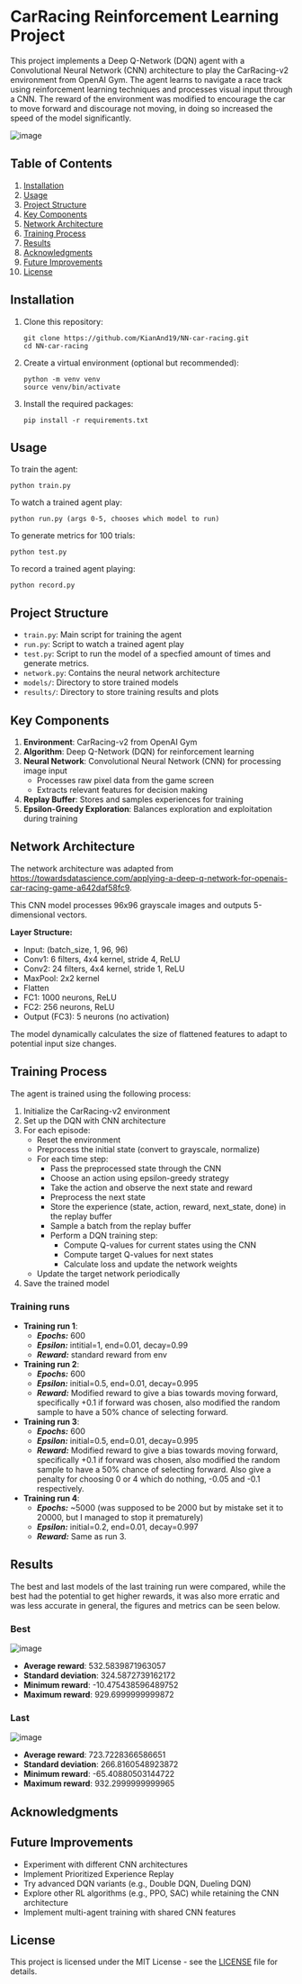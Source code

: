 # CarRacing Reinforcement Learning Project

This project implements a Deep Q-Network (DQN) agent with a Convolutional Neural Network (CNN) architecture to play the CarRacing-v2 environment from OpenAI Gym. The agent learns to navigate a race track using reinforcement learning techniques and processes visual input through a CNN. The reward of the environment was modified to encourage the car to move forward and discourage not moving, in doing so increased the speed of the model significantly.

![image](video/race.gif)


## Table of Contents
1. [Installation](#installation)
2. [Usage](#usage)
3. [Project Structure](#project-structure)
4. [Key Components](#key-components)
5. [Network Architecture](#network-architecture)
6. [Training Process](#training-process)
7. [Results](#results)
8. [Acknowledgments](#acknowledgments)
9. [Future Improvements](#future-improvements)
10. [License](#license)

## Installation

1. Clone this repository:
   ```
   git clone https://github.com/KianAnd19/NN-car-racing.git
   cd NN-car-racing
   ```

2. Create a virtual environment (optional but recommended):
   ```
   python -m venv venv
   source venv/bin/activate
   ```

3. Install the required packages:
   ```
   pip install -r requirements.txt
   ```

## Usage

To train the agent:
```
python train.py
```

To watch a trained agent play:
```
python run.py (args 0-5, chooses which model to run)
```

To generate metrics for 100 trials:
```
python test.py
```

To record a trained agent playing:
```
python record.py
```


## Project Structure

- `train.py`: Main script for training the agent
- `run.py`: Script to watch a trained agent play
- `test.py`: Script to run the model of a specfied amount of times and generate metrics.
- `network.py`: Contains the neural network architecture
- `models/`: Directory to store trained models
- `results/`: Directory to store training results and plots

## Key Components

1. **Environment**: CarRacing-v2 from OpenAI Gym
2. **Algorithm**: Deep Q-Network (DQN) for reinforcement learning
3. **Neural Network**: Convolutional Neural Network (CNN) for processing image input
   - Processes raw pixel data from the game screen
   - Extracts relevant features for decision making
4. **Replay Buffer**: Stores and samples experiences for training
5. **Epsilon-Greedy Exploration**: Balances exploration and exploitation during training

## Network Architecture

The network architecture was adapted from https://towardsdatascience.com/applying-a-deep-q-network-for-openais-car-racing-game-a642daf58fc9. 

This CNN model processes 96x96 grayscale images and outputs 5-dimensional vectors.

**Layer Structure:**

- Input: (batch_size, 1, 96, 96)
- Conv1: 6 filters, 4x4 kernel, stride 4, ReLU
- Conv2: 24 filters, 4x4 kernel, stride 1, ReLU
- MaxPool: 2x2 kernel
- Flatten
- FC1: 1000 neurons, ReLU
- FC2: 256 neurons, ReLU
- Output (FC3): 5 neurons (no activation)

The model dynamically calculates the size of flattened features to adapt to potential input size changes.

## Training Process

The agent is trained using the following process:
1. Initialize the CarRacing-v2 environment
2. Set up the DQN with CNN architecture
3. For each episode:
   - Reset the environment
   - Preprocess the initial state (convert to grayscale, normalize)
   - For each time step:
     - Pass the preprocessed state through the CNN
     - Choose an action using epsilon-greedy strategy
     - Take the action and observe the next state and reward
     - Preprocess the next state
     - Store the experience (state, action, reward, next_state, done) in the replay buffer
     - Sample a batch from the replay buffer
     - Perform a DQN training step:
       - Compute Q-values for current states using the CNN
       - Compute target Q-values for next states
       - Calculate loss and update the network weights
   - Update the target network periodically
4. Save the trained model

### Training runs
- **Training run 1**:
    - ***Epochs:*** 600
    - ***Epsilon:*** intitial=1, end=0.01, decay=0.99
    - ***Reward:*** standard reward from env
- **Training run 2**:
    - ***Epochs:*** 600
    - ***Epsilon:*** initial=0.5, end=0.01, decay=0.995
    - ***Reward:*** Modified reward to give a bias towards moving forward, specifically +0.1 if forward was chosen, also modified the random sample to have a 50% chance of selecting forward.
- **Training run 3**:
    - ***Epochs:*** 600
    - ***Epsilon:*** initial=0.5, end=0.01, decay=0.995
    - ***Reward:*** Modified reward to give a bias towards moving forward, specifically +0.1 if forward was chosen, also modified the random sample to have a 50% chance of selecting forward. Also give a penalty for choosing 0 or 4 which do nothing, -0.05 and -0.1 respectively.
- **Training run 4**:
    - ***Epochs:*** ~5000 (was supposed to be 2000 but by mistake set it to 20000, but I managed to stop it prematurely)
    - ***Epsilon:*** initial=0.2, end=0.01, decay=0.997
    - ***Reward:*** Same as run 3.

## Results

The best and last models of the last training run were compared, while the best had the potential to get higher rewards, it was also more erratic and was less accurate in general, the figures and metrics can be seen below.

### Best
![image](./results/result_trial_best.png)

- **Average reward**: 532.5839871963057
- **Standard deviation**: 324.5872739162172
- **Minimum reward**: -10.475438596489752
- **Maximum reward**: 929.6999999999872


### Last
![image](./results/result_trial_last.png)

- **Average reward**: 723.7228366586651
- **Standard deviation**: 266.8160548923872
- **Minimum reward**: -65.40880503144722
- **Maximum reward**: 932.2999999999965

## Acknowledgments


## Future Improvements

- Experiment with different CNN architectures
- Implement Prioritized Experience Replay
- Try advanced DQN variants (e.g., Double DQN, Dueling DQN)
- Explore other RL algorithms (e.g., PPO, SAC) while retaining the CNN architecture
- Implement multi-agent training with shared CNN features

## License

This project is licensed under the MIT License - see the [LICENSE](LICENSE) file for details.
